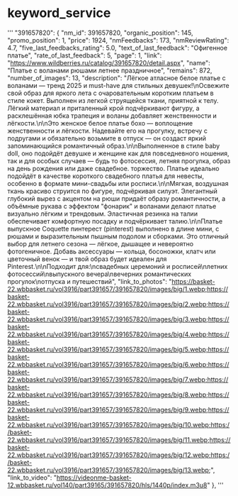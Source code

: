 # keyword_service
'''
    "391657820": {
        "nm_id": 391657820,
        "organic_position": 145,
        "promo_position": 1,
        "price": 1924,
        "nmFeedbacks": 173,
        "nmReviewRating": 4.7,
        "five_last_feedbacks_rating": 5.0,
        "text_of_last_feedback": "Офигенное платье",
        "rate_of_last_feedback": 5,
        "page": 1,
        "link": "https://www.wildberries.ru/catalog/391657820/detail.aspx",
        "name": "Платье с воланами рюшами летнее праздничное",
        "remains": 872,
        "number_of_images": 13,
        "description": "Лёгкое атласное белое платье с воланами — тренд 2025 и must-have для стильных девушек!\nОсвежите свой образ для яркого лета с очаровательным коротким платьем в стиле кокет. Выполнен из легкой струящейся ткани, приятной к телу. Лёгкий материал и приталенный крой подчёркивают фигуру, а расклешённая юбка трапеция и воланы добавляет женственности и лёгкости.\n\nЭто женское белое платье бохо — воплощение женственности и лёгкости. Надевайте его на прогулку, встречу с подругами и обязательно возьмите в отпуск — он создаст яркий запоминающийся романтичный образ.\n\nВыполненное в стиле baby doll, оно подойдёт девушке и женщине как для повседневного ношения, так и для особых случаев — будь то фотосессия, летняя прогулка, образ на день рождения или даже свадебное. торжество. Платье идеально подойдёт в качестве короткого свадебного платья для невесты, особенно в формате мини-свадьбы или росписи.\n\nМягкая, воздушная ткань красиво струится по фигуре, подчёркивая силуэт. Элегантный глубокий вырез с акцентом на рюши придаёт образу романтичности, а объёмные рукава с эффектом \"фонарик\" и воланами делают платье визуально лёгким и трендовым. Эластичная резинка на талии обеспечивает комфортную посадку и подчёркивает талию.\n\nПлатье выпускное Coquette  пинтерест (pinterest) выполнено в длине мини, с рюшами и выразительным пышным подолом и сборками. Это отличный выбор для летнего сезона — лёгкое, дышащее и невероятно фотогеничное. Добавь аксессуары — кольца, босоножки, клатч или цветочный венок — и твой образ будет идеален для Pinterest.\n\nПодходит для:\nсвадебных церемоний и росписей\nлетних фотосессий\nвыпускного вечера\nвечерних романтических прогулок\nотпуска и путешествий",
        "link_to_photos": "https://basket-22.wbbasket.ru/vol3916/part391657/391657820/images/big/1.webp;https://basket-22.wbbasket.ru/vol3916/part391657/391657820/images/big/2.webp;https://basket-22.wbbasket.ru/vol3916/part391657/391657820/images/big/3.webp;https://basket-22.wbbasket.ru/vol3916/part391657/391657820/images/big/4.webp;https://basket-22.wbbasket.ru/vol3916/part391657/391657820/images/big/5.webp;https://basket-22.wbbasket.ru/vol3916/part391657/391657820/images/big/6.webp;https://basket-22.wbbasket.ru/vol3916/part391657/391657820/images/big/7.webp;https://basket-22.wbbasket.ru/vol3916/part391657/391657820/images/big/8.webp;https://basket-22.wbbasket.ru/vol3916/part391657/391657820/images/big/9.webp;https://basket-22.wbbasket.ru/vol3916/part391657/391657820/images/big/10.webp;https://basket-22.wbbasket.ru/vol3916/part391657/391657820/images/big/11.webp;https://basket-22.wbbasket.ru/vol3916/part391657/391657820/images/big/12.webp;https://basket-22.wbbasket.ru/vol3916/part391657/391657820/images/big/13.webp;",
        "link_to_video": "https://videonme-basket-12.wbbasket.ru/vol140/part39165/391657820/hls/1440p/index.m3u8"
    },
'''